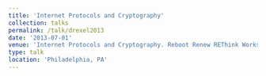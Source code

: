 ```yaml
---
title: 'Internet Protocols and Cryptography'
collection: talks
permalink: /talk/drexel2013
date: '2013-07-01'
venue: 'Internet Protocols and Cryptography. Reboot Renew REThink Workshop at Drexel University.'
type: talk
location: 'Philadelphia, PA'
---
```



